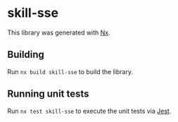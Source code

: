 # skill-sse

This library was generated with [Nx](https://nx.dev).

## Building

Run `nx build skill-sse` to build the library.

## Running unit tests

Run `nx test skill-sse` to execute the unit tests via [Jest](https://jestjs.io).
